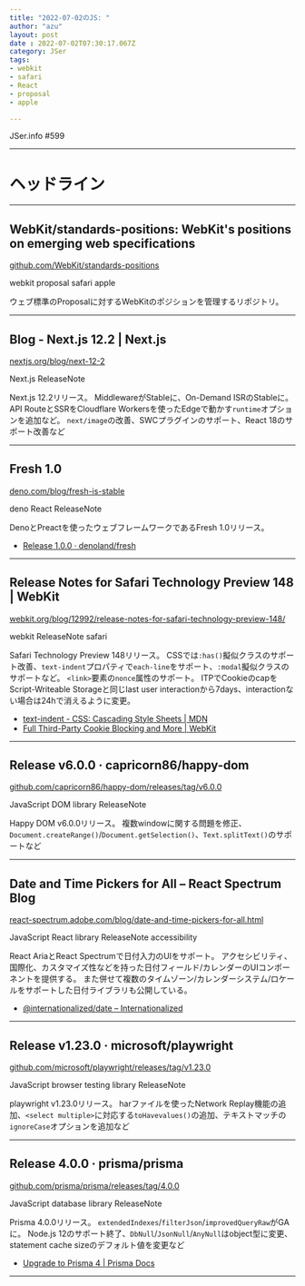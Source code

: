 ```yaml
---
title: "2022-07-02のJS: "
author: "azu"
layout: post
date : 2022-07-02T07:30:17.067Z
category: JSer
tags:
- webkit
- safari
- React
- proposal
- apple

---
```


JSer.info #599

----

<h1 class="site-genre">ヘッドライン</h1>

----

## WebKit/standards-positions: WebKit&#039;s positions on emerging web specifications
[github.com/WebKit/standards-positions](https://github.com/WebKit/standards-positions "WebKit/standards-positions: WebKit&#039;s positions on emerging web specifications")
<p class="jser-tags jser-tag-icon"><span class="jser-tag">webkit</span> <span class="jser-tag">proposal</span> <span class="jser-tag">safari</span> <span class="jser-tag">apple</span></p>

ウェブ標準のProposalに対するWebKitのポジションを管理するリポジトリ。


----

## Blog - Next.js 12.2 | Next.js
[nextjs.org/blog/next-12-2](https://nextjs.org/blog/next-12-2 "Blog - Next.js 12.2 | Next.js")
<p class="jser-tags jser-tag-icon"><span class="jser-tag">Next.js</span> <span class="jser-tag">ReleaseNote</span></p>

Next.js 12.2リリース。
MiddlewareがStableに、On-Demand ISRのStableに。
API RouteとSSRをCloudflare Workersを使ったEdgeで動かす`runtime`オプションを追加など。
`next/image`の改善、SWCプラグインのサポート、React 18のサポート改善など


----

## Fresh 1.0
[deno.com/blog/fresh-is-stable](https://deno.com/blog/fresh-is-stable "Fresh 1.0")
<p class="jser-tags jser-tag-icon"><span class="jser-tag">deno</span> <span class="jser-tag">React</span> <span class="jser-tag">ReleaseNote</span></p>

DenoとPreactを使ったウェブフレームワークであるFresh 1.0リリース。

- [Release 1.0.0 · denoland/fresh](https://github.com/denoland/fresh/releases/tag/1.0.0 "Release 1.0.0 · denoland/fresh")

----

## Release Notes for Safari Technology Preview 148 | WebKit
[webkit.org/blog/12992/release-notes-for-safari-technology-preview-148/](https://webkit.org/blog/12992/release-notes-for-safari-technology-preview-148/ "Release Notes for Safari Technology Preview 148 | WebKit")
<p class="jser-tags jser-tag-icon"><span class="jser-tag">webkit</span> <span class="jser-tag">ReleaseNote</span> <span class="jser-tag">safari</span></p>

Safari Technology Preview 148リリース。
CSSでは`:has()`擬似クラスのサポート改善、`text-indent`プロパティで`each-line`をサポート、`:modal`擬似クラスのサポートなど。
`<link>`要素の`nonce`属性のサポート。
ITPでCookieのcapをScript-Writeable Storageと同じlast user interactionから7days、interactionない場合は24hで消えるように変更。

- [text-indent - CSS: Cascading Style Sheets | MDN](https://developer.mozilla.org/en-US/docs/Web/CSS/text-indent "text-indent - CSS: Cascading Style Sheets | MDN")
- [Full Third-Party Cookie Blocking and More | WebKit](https://webkit.org/blog/10218/full-third-party-cookie-blocking-and-more/ "Full Third-Party Cookie Blocking and More | WebKit")

----

## Release v6.0.0 · capricorn86/happy-dom
[github.com/capricorn86/happy-dom/releases/tag/v6.0.0](https://github.com/capricorn86/happy-dom/releases/tag/v6.0.0 "Release v6.0.0 · capricorn86/happy-dom")
<p class="jser-tags jser-tag-icon"><span class="jser-tag">JavaScript</span> <span class="jser-tag">DOM</span> <span class="jser-tag">library</span> <span class="jser-tag">ReleaseNote</span></p>

Happy DOM v6.0.0リリース。
複数windowに関する問題を修正、`Document.createRange()`/`Document.getSelection()`、`Text.splitText()`のサポートなど


----

## Date and Time Pickers for All – React Spectrum Blog
[react-spectrum.adobe.com/blog/date-and-time-pickers-for-all.html](https://react-spectrum.adobe.com/blog/date-and-time-pickers-for-all.html "Date and Time Pickers for All – React Spectrum Blog")
<p class="jser-tags jser-tag-icon"><span class="jser-tag">JavaScript</span> <span class="jser-tag">React</span> <span class="jser-tag">library</span> <span class="jser-tag">ReleaseNote</span> <span class="jser-tag">accessibility</span></p>

React AriaとReact Spectrumで日付入力のUIをサポート。
アクセシビリティ、国際化、カスタマイズ性などを持った日付フィールド/カレンダーのUIコンポーネントを提供する。
また併せて複数のタイムゾーン/カレンダーシステム/ロケールをサポートした日付ライブラリも公開している。

- [@internationalized/date – Internationalized](https://react-spectrum.adobe.com/internationalized/date/index.html "@internationalized/date – Internationalized")

----

## Release v1.23.0 · microsoft/playwright
[github.com/microsoft/playwright/releases/tag/v1.23.0](https://github.com/microsoft/playwright/releases/tag/v1.23.0 "Release v1.23.0 · microsoft/playwright")
<p class="jser-tags jser-tag-icon"><span class="jser-tag">JavaScript</span> <span class="jser-tag">browser</span> <span class="jser-tag">testing</span> <span class="jser-tag">library</span> <span class="jser-tag">ReleaseNote</span></p>

playwright v1.23.0リリース。
harファイルを使ったNetwork Replay機能の追加、`<select multiple>`に対応する`toHavevalues()`の追加、テキストマッチの`ignoreCase`オプションを追加など


----

## Release 4.0.0 · prisma/prisma
[github.com/prisma/prisma/releases/tag/4.0.0](https://github.com/prisma/prisma/releases/tag/4.0.0 "Release 4.0.0 · prisma/prisma")
<p class="jser-tags jser-tag-icon"><span class="jser-tag">JavaScript</span> <span class="jser-tag">database</span> <span class="jser-tag">library</span> <span class="jser-tag">ReleaseNote</span></p>

Prisma 4.0.0リリース。
`extendedIndexes`/`filterJson`/`improvedQueryRaw`がGAに。
Node.js 12のサポート終了、`DbNull`/`JsonNull`/`AnyNull`はobject型に変更、statement cache sizeのデフォルト値を変更など

- [Upgrade to Prisma 4 | Prisma Docs](https://www.prisma.io/docs/guides/upgrade-guides/upgrading-versions/upgrading-to-prisma-4 "Upgrade to Prisma 4 | Prisma Docs")

----
